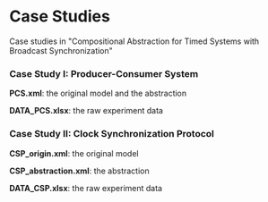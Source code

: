 # Case Studies
Case studies in "Compositional Abstraction for Timed Systems with Broadcast Synchronization"

### Case Study I: Producer-Consumer System
**PCS.xml**: the original model and the abstraction

**DATA_PCS.xlsx**: the raw experiment data

### Case Study II: Clock Synchronization Protocol
**CSP_origin.xml**: the original model

**CSP_abstraction.xml**: the abstraction

**DATA_CSP.xlsx**: the raw experiment data
